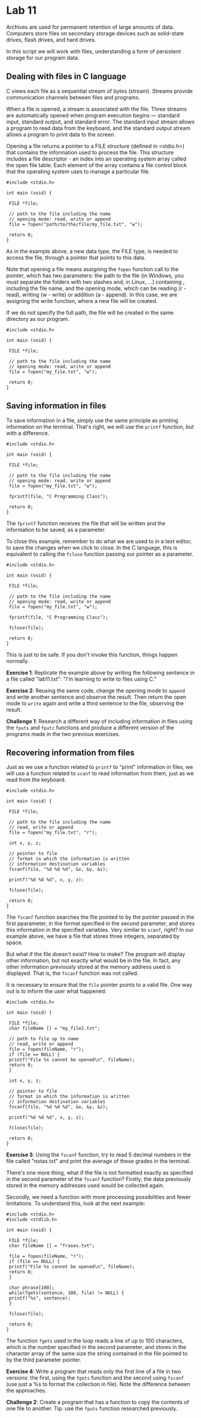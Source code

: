 # Lab 11

Archives are used for permanent retention of large amounts of data. Computers store files on secondary storage devices such as solid-state drives, flash drives, and hard drives.

In this script we will work with files, understanding a form of persistent storage for our program data.

## Dealing with files in C language

C views each file as a sequential stream of bytes (stream). Streams provide communication channels between files and programs.

When a file is opened, a stream is associated with the file. Three streams are automatically opened when program execution begins — standard input, standard output, and standard error. The standard input stream allows a program to read data from the keyboard, and the standard output stream allows a program to print data to the screen.

Opening a file returns a pointer to a FILE structure (defined in <stdio.h>) that contains the information used to process the file. This structure includes a file descriptor - an index into an operating system array called the open file table. Each element of the array contains a file control block that the operating system uses to manage a particular file.

```
#include <stdio.h>

int main (void) {

 FILE *file;

 // path to the file including the name
 // opening mode: read, write or append
 file = fopen("path/to/the/file/my_file.txt", "w");

 return 0;
}
```

As in the example above, a new data type, the FILE type, is needed to access the file, through a pointer that points to this data.

Note that opening a file means assigning the `fopen` function call to the pointer, which has two parameters: the path to the file (in Windows, you must separate the folders with two slashes and, in Linux, ...) containing , including the file name, and the opening mode, which can be reading (r - read), writing (w - write) or addition (a - append). In this case, we are assigning the write function, where a new file will be created.

If we do not specify the full path, the file will be created in the same directory as our program.

```
#include <stdio.h>

int main (void) {

 FILE *file;

 // path to the file including the name
 // opening mode: read, write or append
 file = fopen("my_file.txt", "w");

 return 0;
}
```

## Saving information in files

To save information in a file, simply use the same principle as printing information on the terminal. That's right, we will use the `printf` function, but with a difference.

```
#include <stdio.h>

int main (void) {

 FILE *file;

 // path to the file including the name
 // opening mode: read, write or append
 file = fopen("my_file.txt", "w");

 fprintf(file, "C Programming Class");

 return 0;
}
```

The `fprintf` function receives the file that will be written and the information to be saved, as a parameter.

To close this example, remember to do what we are used to in a text editor, to save the changes when we click to close. In the C language, this is equivalent to calling the `fclose` function passing our pointer as a parameter.

```
#include <stdio.h>

int main (void) {

 FILE *file;

 // path to the file including the name
 // opening mode: read, write or append
 file = fopen("my_file.txt", "w");

 fprintf(file, "C Programming Class");

 fclose(file);

 return 0;
}
```

This is just to be safe. If you don't invoke this function, things happen normally.

**Exercise 1**: Replicate the example above by writing the following sentence in a file called "lab11.txt": "I'm learning to write to files using C."

**Exercise 2**: Reusing the same code, change the opening mode to `append` and write another sentence and observe the result. Then return the open mode to `write` again and write a third sentence to the file, observing the result.

**Challenge 1**: Research a different way of including information in files using the `fputs` and `fputc` functions and produce a different version of the programs made in the two previous exercises.

## Recovering information from files

Just as we use a function related to `printf` to "print" information in files, we will use a function related to `scanf` to read information from them, just as we read from the keyboard.

```
#include <stdio.h>

int main (void) {

 FILE *file;

 // path to the file including the name
 // read, write or append
 file = fopen("my_file.txt", "r");

 int x, y, z;

 // pointer to file
 // format in which the information is written
 // information destination variables
 fscanf(file, "%d %d %d", &x, &y, &z);

 printf("%d %d %d", x, y, z);

 fclose(file);

 return 0;
}
```

The `fscanf` function searches the file pointed to by the pointer passed in the first pparameter, in the format specified in the second parameter, and stores this information in the specified variables. Very similar to `scanf`, right? In our example above, we have a file that stores three integers, separated by space.

But what if the file doesn't exist? How to make? The program will display other information, but not exactly what would be in the file. In fact, any other information previously stored at the memory address used is displayed. That is, the `fscanf` function was not called.

It is necessary to ensure that the `file` pointer points to a valid file. One way out is to inform the user what happened:

```
#include <stdio.h>

int main (void) {

 FILE *file;
 char fileName [] = "my_file2.txt";

 // path to file up to name
 // read, write or append
 file = fopen(fileName, "r");
 if (file == NULL) {
 printf("File %s cannot be opened\n", fileName);
 return 0;
 }

 int x, y, z;

 // pointer to file
 // format in which the information is written
 // information destination variables
 fscanf(file, "%d %d %d", &x, &y, &z);

 printf("%d %d %d", x, y, z);

 fclose(file);

 return 0;
}
```

**Exercise 3**: Using the `fscanf` function, try to read 5 decimal numbers in the file called "notas.txt" and print the average of these grades in the terminal.

There's one more thing, what if the file is not formatted exactly as specified in the second parameter of the `fscanf` function? Firstly, the data previously stored in the memory addresses used would be collected again.

Secondly, we need a function with more processing possibilities and fewer limitations. To understand this, look at the next example:

```
#include <stdio.h>
#include <stdlib.h>

int main (void) {

 FILE *file;
 char fileName [] = "frases.txt";

 file = fopen(fileName, "r");
 if (file == NULL) {
 printf("File %s cannot be opened\n", fileName);
 return 0;
 }

 char phrase[100];
 while(fgets(sentence, 100, file) != NULL) {
 printf("%s", sentence);
 }

 fclose(file);

 return 0;
}
```

The function `fgets` used in the loop reads a line of up to 100 characters, which is the number specified in the second parameter, and stores in the character array of the same size the string contained in the file pointed to by the third parameter pointer.

**Exercise 4**: Write a program that reads only the first line of a file in two versions: the first, using the `fgets` function and the second using `fscanf` (use just a %s to format the collection in file). Note the difference between the approaches.

**Challenge 2**: Create a program that has a function to copy the contents of one file to another. Tip: use the `fputs` function researched previously.